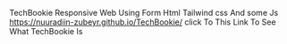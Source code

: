 TechBookie Responsive Web Using Form Html Tailwind css And some Js
https://nuuradiin-zubeyr.github.io/TechBookie/
click To This Link To See What TechBookie Is
